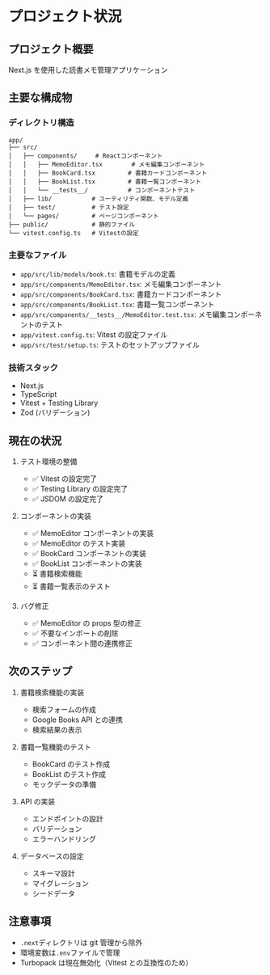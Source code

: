 # プロジェクト状況

## プロジェクト概要

Next.js を使用した読書メモ管理アプリケーション

## 主要な構成物

### ディレクトリ構造

```
app/
├── src/
│   ├── components/     # Reactコンポーネント
│   │   ├── MemoEditor.tsx        # メモ編集コンポーネント
│   │   ├── BookCard.tsx         # 書籍カードコンポーネント
│   │   ├── BookList.tsx         # 書籍一覧コンポーネント
│   │   └── __tests__/           # コンポーネントテスト
│   ├── lib/           # ユーティリティ関数、モデル定義
│   ├── test/          # テスト設定
│   └── pages/         # ページコンポーネント
├── public/            # 静的ファイル
└── vitest.config.ts   # Vitestの設定
```

### 主要なファイル

- `app/src/lib/models/book.ts`: 書籍モデルの定義
- `app/src/components/MemoEditor.tsx`: メモ編集コンポーネント
- `app/src/components/BookCard.tsx`: 書籍カードコンポーネント
- `app/src/components/BookList.tsx`: 書籍一覧コンポーネント
- `app/src/components/__tests__/MemoEditor.test.tsx`: メモ編集コンポーネントのテスト
- `app/vitest.config.ts`: Vitest の設定ファイル
- `app/src/test/setup.ts`: テストのセットアップファイル

### 技術スタック

- Next.js
- TypeScript
- Vitest + Testing Library
- Zod (バリデーション)

## 現在の状況

1. テスト環境の整備

   - ✅ Vitest の設定完了
   - ✅ Testing Library の設定完了
   - ✅ JSDOM の設定完了

2. コンポーネントの実装

   - ✅ MemoEditor コンポーネントの実装
   - ✅ MemoEditor のテスト実装
   - ✅ BookCard コンポーネントの実装
   - ✅ BookList コンポーネントの実装
   - ⏳ 書籍検索機能
   - ⏳ 書籍一覧表示のテスト

3. バグ修正
   - ✅ MemoEditor の props 型の修正
   - ✅ 不要なインポートの削除
   - ✅ コンポーネント間の連携修正

## 次のステップ

1. 書籍検索機能の実装

   - 検索フォームの作成
   - Google Books API との連携
   - 検索結果の表示

2. 書籍一覧機能のテスト

   - BookCard のテスト作成
   - BookList のテスト作成
   - モックデータの準備

3. API の実装

   - エンドポイントの設計
   - バリデーション
   - エラーハンドリング

4. データベースの設定
   - スキーマ設計
   - マイグレーション
   - シードデータ

## 注意事項

- `.next`ディレクトリは git 管理から除外
- 環境変数は`.env`ファイルで管理
- Turbopack は現在無効化（Vitest との互換性のため）
